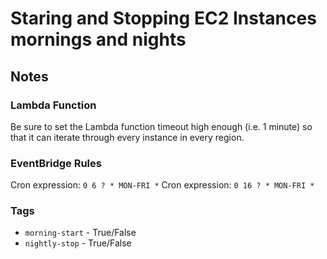 # Staring and Stopping EC2 Instances mornings and nights

## Notes

### Lambda Function

Be sure to set the Lambda function timeout high enough (i.e. 1 minute) so that it can iterate through every instance in every region.

### EventBridge Rules

Cron expression: `0 6 ? * MON-FRI *`
Cron expression: `0 16 ? * MON-FRI *`

### Tags

- `morning-start` - True/False
- `nightly-stop` - True/False
